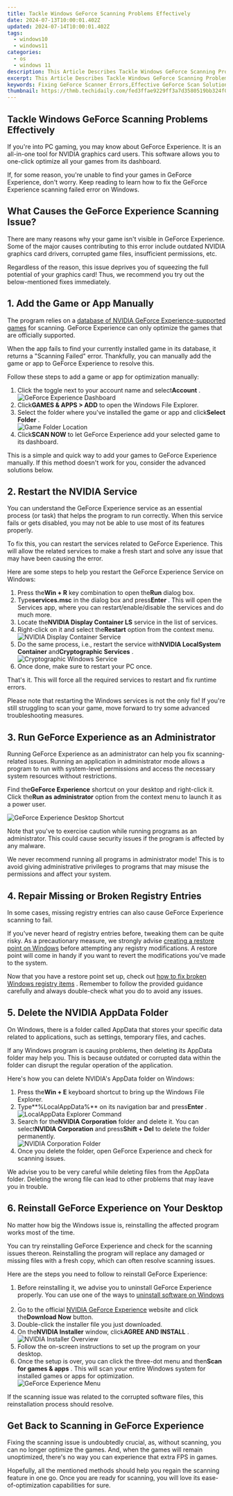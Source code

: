 ```yaml
---
title: Tackle Windows GeForce Scanning Problems Effectively
date: 2024-07-13T10:00:01.402Z
updated: 2024-07-14T10:00:01.402Z
tags:
  - windows10
  - windows11
categories:
  - os
  - windows 11
description: This Article Describes Tackle Windows GeForce Scanning Problems Effectively
excerpt: This Article Describes Tackle Windows GeForce Scanning Problems Effectively
keywords: Fixing GeForce Scanner Errors,Effective GeForce Scan Solutions,Resolve GeForce Scanning Issues,Optimizing Windows GeForce,GeForce Diagnostics in Windows,Enhance GeForce Scanning Speed,Troubleshooting Windows GeForce
thumbnail: https://thmb.techidaily.com/fed3ffae9229ff3a7d3580519bb324f0e6bad8a6cd96fa55cbded24321f049a3.jpg
---
```


## Tackle Windows GeForce Scanning Problems Effectively

 If you're into PC gaming, you may know about GeForce Experience. It is an all-in-one tool for NVIDIA graphics card users. This software allows you to one-click optimize all your games from its dashboard.

 If, for some reason, you're unable to find your games in GeForce Experience, don't worry. Keep reading to learn how to fix the GeForce Experience scanning failed error on Windows.

## What Causes the GeForce Experience Scanning Issue?

 There are many reasons why your game isn't visible in GeForce Experience. Some of the major causes contributing to this error include outdated NVIDIA graphics card drivers, corrupted game files, insufficient permissions, etc.

 Regardless of the reason, this issue deprives you of squeezing the full potential of your graphics card! Thus, we recommend you try out the below-mentioned fixes immediately.

## 1\. Add the Game or App Manually

 The program relies on a [database of NVIDIA GeForce Experience-supported games](https://www.nvidia.com/en-us/geforce/geforce-experience/games/) for scanning. GeForce Experience can only optimize the games that are officially supported.

 When the app fails to find your currently installed game in its database, it returns a "Scanning Failed" error. Thankfully, you can manually add the game or app to GeForce Experience to resolve this.

Follow these steps to add a game or app for optimization manually:

1. Click the toggle next to your account name and select**Account** .  
![GeForce Experience Dashboard](https://static1.makeuseofimages.com/wordpress/wp-content/uploads/2023/04/geforce-experience-dashboard.jpg)
2. Click**GAMES & APPS > ADD** to open the Windows File Explorer.
3. Select the folder where you've installed the game or app and click**Select Folder** .  
![Game Folder Location](https://static1.makeuseofimages.com/wordpress/wp-content/uploads/2023/04/game-folder-location.jpg)
4. Click**SCAN NOW** to let GeForce Experience add your selected game to its dashboard.

 This is a simple and quick way to add your games to GeForce Experience manually. If this method doesn't work for you, consider the advanced solutions below.

## 2\. Restart the NVIDIA Service

 You can understand the GeForce Experience service as an essential process (or task) that helps the program to run correctly. When this service fails or gets disabled, you may not be able to use most of its features properly.

 To fix this, you can restart the services related to GeForce Experience. This will allow the related services to make a fresh start and solve any issue that may have been causing the error.

 Here are some steps to help you restart the GeForce Experience Service on Windows:

1. Press the**Win + R** key combination to open the**Run** dialog box.
2. Type**services.msc** in the dialog box and press**Enter** . This will open the Services app, where you can restart/enable/disable the services and do much more.
3. Locate the**NVIDIA Display Container LS** service in the list of services.
4. Right-click on it and select the**Restart** option from the context menu.  
![NVIDIA Display Container Service](https://static1.makeuseofimages.com/wordpress/wp-content/uploads/2023/04/nvidia-display-container-service.jpg)
5. Do the same process, i.e., restart the service with**NVIDIA LocalSystem Container** and**Cryptographic** **Services** .  
![Cryptographic Windows Service](https://static1.makeuseofimages.com/wordpress/wp-content/uploads/2023/04/cryptographic-windows-service.jpg)
6. Once done, make sure to restart your PC once.

 That's it. This will force all the required services to restart and fix runtime errors.

 Please note that restarting the Windows services is not the only fix! If you're still struggling to scan your game, move forward to try some advanced troubleshooting measures.

## 3\. Run GeForce Experience as an Administrator

 Running GeForce Experience as an administrator can help you fix scanning-related issues. Running an application in administrator mode allows a program to run with system-level permissions and access the necessary system resources without restrictions.

 Find the**GeForce Experience** shortcut on your desktop and right-click it. Click the**Run as administrator** option from the context menu to launch it as a power user.

![GeForce Experience Desktop Shortcut](https://static1.makeuseofimages.com/wordpress/wp-content/uploads/2023/04/geforce-experience-desktop-shortcut.jpg)

 Note that you've to exercise caution while running programs as an administrator. This could cause security issues if the program is affected by any malware.

 We never recommend running all programs in administrator mode! This is to avoid giving administrative privileges to programs that may misuse the permissions and affect your system.

## 4\. Repair Missing or Broken Registry Entries

 In some cases, missing registry entries can also cause GeForce Experience scanning to fail.

 If you've never heard of registry entries before, tweaking them can be quite risky. As a precautionary measure, we strongly advise [creating a restore point on Windows](https://www.makeuseof.com/windows-11-create-restore-point/) before attempting any registry modifications. A restore point will come in handy if you want to revert the modifications you've made to the system.

 Now that you have a restore point set up, check out [how to fix broken Windows registry items](https://www.makeuseof.com/fix-broken-registry-items-windows-11/) . Remember to follow the provided guidance carefully and always double-check what you do to avoid any issues.

## 5\. Delete the NVIDIA AppData Folder

 On Windows, there is a folder called AppData that stores your specific data related to applications, such as settings, temporary files, and caches.

 If any Windows program is causing problems, then deleting its AppData folder may help you. This is because outdated or corrupted data within the folder can disrupt the regular operation of the application.

 Here's how you can delete NVIDIA's AppData folder on Windows:

1. Press the**Win + E** keyboard shortcut to bring up the Windows File Explorer.
2. Type**%LocalAppData%** on its navigation bar and press**Enter** .  
![LocalAppData Explorer Command](https://static1.makeuseofimages.com/wordpress/wp-content/uploads/2023/04/localappdata-explorer-command.jpg)
3. Search for the**NVIDIA Corporation** folder and delete it. You can select**NVIDIA Corporation** and press**Shift + Del** to delete the folder permanently.  
![NVIDIA Corporation Folder](https://static1.makeuseofimages.com/wordpress/wp-content/uploads/2023/04/nvidia-corporation-folder.jpg)
4. Once you delete the folder, open GeForce Experience and check for scanning issues.

 We advise you to be very careful while deleting files from the AppData folder. Deleting the wrong file can lead to other problems that may leave you in trouble.

## 6\. Reinstall GeForce Experience on Your Desktop

 No matter how big the Windows issue is, reinstalling the affected program works most of the time.

 You can try reinstalling GeForce Experience and check for the scanning issues thereon. Reinstalling the program will replace any damaged or missing files with a fresh copy, which can often resolve scanning issues.

 Here are the steps you need to follow to reinstall GeForce Experience:

1. Before reinstalling it, we advise you to uninstall GeForce Experience properly. You can use one of the ways to [uninstall software on Windows](https://www.makeuseof.com/windows-11-different-ways-to-uninstall-software/) .
2. Go to the official [NVIDIA GeForce Experience](https://www.nvidia.com/en-us/geforce/geforce-experience/) website and click the**Download Now** button.
3. Double-click the installer file you just downloaded.
4. On the**NVIDIA Installer** window, click**AGREE AND INSTALL** .  
![NVIDIA Installer Overview](https://static1.makeuseofimages.com/wordpress/wp-content/uploads/2023/04/nvidia-installer-overview.jpg)
5. Follow the on-screen instructions to set up the program on your desktop.
6. Once the setup is over, you can click the three-dot menu and then**Scan for games & apps** . This will scan your entire Windows system for installed games or apps for optimization.  
![GeForce Experience Menu](https://static1.makeuseofimages.com/wordpress/wp-content/uploads/2023/04/geforce-experience-menu.jpg)

 If the scanning issue was related to the corrupted software files, this reinstallation process should resolve.

## Get Back to Scanning in GeForce Experience

 Fixing the scanning issue is undoubtedly crucial, as, without scanning, you can no longer optimize the games. And, when the games will remain unoptimized, there's no way you can experience that extra FPS in games.

 Hopefully, all the mentioned methods should help you regain the scanning feature in one go. Once you are ready for scanning, you will love its ease-of-optimization capabilities for sure.


<ins class="adsbygoogle"
     style="display:block"
     data-ad-format="autorelaxed"
     data-ad-client="ca-pub-7571918770474297"
     data-ad-slot="1223367746"></ins>



<ins class="adsbygoogle"
     style="display:block"
     data-ad-client="ca-pub-7571918770474297"
     data-ad-slot="8358498916"
     data-ad-format="auto"
     data-full-width-responsive="true"></ins>




